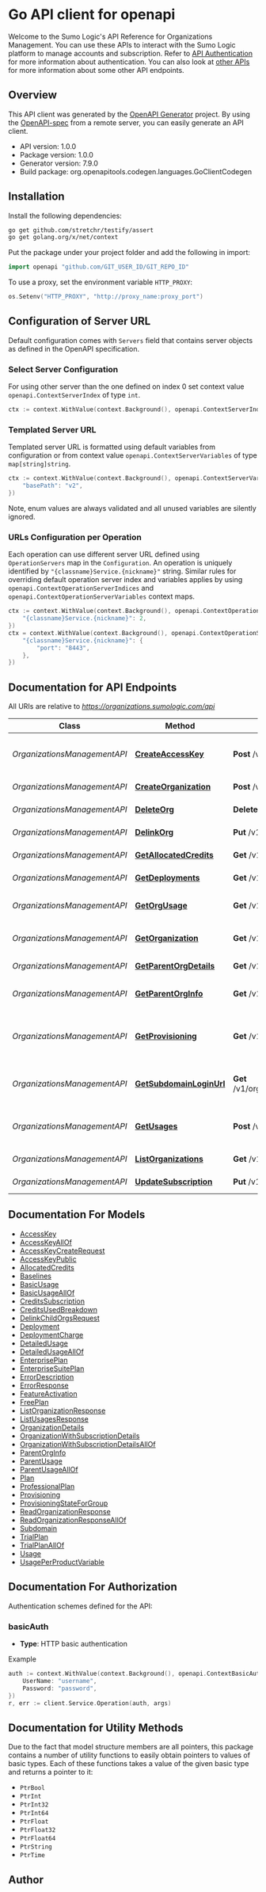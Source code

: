 # Go API client for openapi

Welcome to the Sumo Logic's API Reference for Organizations Management. You can use these APIs to interact with the Sumo Logic platform to manage accounts and subscription. Refer to [API Authentication](https://help.sumologic.com/APIs/General-API-Information/API-Authentication) for more information about authentication. You can also look at [other APIs](https://help.sumologic.com/APIs) for more information about some other API endpoints.


## Overview
This API client was generated by the [OpenAPI Generator](https://openapi-generator.tech) project.  By using the [OpenAPI-spec](https://www.openapis.org/) from a remote server, you can easily generate an API client.

- API version: 1.0.0
- Package version: 1.0.0
- Generator version: 7.9.0
- Build package: org.openapitools.codegen.languages.GoClientCodegen

## Installation

Install the following dependencies:

```sh
go get github.com/stretchr/testify/assert
go get golang.org/x/net/context
```

Put the package under your project folder and add the following in import:

```go
import openapi "github.com/GIT_USER_ID/GIT_REPO_ID"
```

To use a proxy, set the environment variable `HTTP_PROXY`:

```go
os.Setenv("HTTP_PROXY", "http://proxy_name:proxy_port")
```

## Configuration of Server URL

Default configuration comes with `Servers` field that contains server objects as defined in the OpenAPI specification.

### Select Server Configuration

For using other server than the one defined on index 0 set context value `openapi.ContextServerIndex` of type `int`.

```go
ctx := context.WithValue(context.Background(), openapi.ContextServerIndex, 1)
```

### Templated Server URL

Templated server URL is formatted using default variables from configuration or from context value `openapi.ContextServerVariables` of type `map[string]string`.

```go
ctx := context.WithValue(context.Background(), openapi.ContextServerVariables, map[string]string{
	"basePath": "v2",
})
```

Note, enum values are always validated and all unused variables are silently ignored.

### URLs Configuration per Operation

Each operation can use different server URL defined using `OperationServers` map in the `Configuration`.
An operation is uniquely identified by `"{classname}Service.{nickname}"` string.
Similar rules for overriding default operation server index and variables applies by using `openapi.ContextOperationServerIndices` and `openapi.ContextOperationServerVariables` context maps.

```go
ctx := context.WithValue(context.Background(), openapi.ContextOperationServerIndices, map[string]int{
	"{classname}Service.{nickname}": 2,
})
ctx = context.WithValue(context.Background(), openapi.ContextOperationServerVariables, map[string]map[string]string{
	"{classname}Service.{nickname}": {
		"port": "8443",
	},
})
```

## Documentation for API Endpoints

All URIs are relative to *https://organizations.sumologic.com/api*

Class | Method | HTTP request | Description
------------ | ------------- | ------------- | -------------
*OrganizationsManagementAPI* | [**CreateAccessKey**](docs/OrganizationsManagementAPI.md#createaccesskey) | **Post** /v1/organizations/{orgId}/accessKey | Create access key for organization.
*OrganizationsManagementAPI* | [**CreateOrganization**](docs/OrganizationsManagementAPI.md#createorganization) | **Post** /v1/organizations | Create a new organization.
*OrganizationsManagementAPI* | [**DeleteOrg**](docs/OrganizationsManagementAPI.md#deleteorg) | **Delete** /v1/organizations/{orgId} | Deactivate an organization.
*OrganizationsManagementAPI* | [**DelinkOrg**](docs/OrganizationsManagementAPI.md#delinkorg) | **Put** /v1/organizations/delink | Delink a child Org.
*OrganizationsManagementAPI* | [**GetAllocatedCredits**](docs/OrganizationsManagementAPI.md#getallocatedcredits) | **Get** /v1/organizations/allocatedCredits | Get allocated credits.
*OrganizationsManagementAPI* | [**GetDeployments**](docs/OrganizationsManagementAPI.md#getdeployments) | **Get** /v1/deployments | List available deployments.
*OrganizationsManagementAPI* | [**GetOrgUsage**](docs/OrganizationsManagementAPI.md#getorgusage) | **Get** /v1/organizations/usages/{orgId} | Get detailed usage of an organization.
*OrganizationsManagementAPI* | [**GetOrganization**](docs/OrganizationsManagementAPI.md#getorganization) | **Get** /v1/organizations/{orgId} | Get an organization&#39;s details.
*OrganizationsManagementAPI* | [**GetParentOrgDetails**](docs/OrganizationsManagementAPI.md#getparentorgdetails) | **Get** /v1/organizations/usages | Get usage details.
*OrganizationsManagementAPI* | [**GetParentOrgInfo**](docs/OrganizationsManagementAPI.md#getparentorginfo) | **Get** /v1/organizations/parentOrg | Get parent organization information.
*OrganizationsManagementAPI* | [**GetProvisioning**](docs/OrganizationsManagementAPI.md#getprovisioning) | **Get** /v1/organizations/provisioning/{orgId} | Get provisioning status for a child organization.
*OrganizationsManagementAPI* | [**GetSubdomainLoginUrl**](docs/OrganizationsManagementAPI.md#getsubdomainloginurl) | **Get** /v1/organizations/{orgId}/subdomainLoginUrl | Get an organization&#39;s subdomain login URL.
*OrganizationsManagementAPI* | [**GetUsages**](docs/OrganizationsManagementAPI.md#getusages) | **Post** /v1/organizations/usages | Get credits usages for a list of organizations.
*OrganizationsManagementAPI* | [**ListOrganizations**](docs/OrganizationsManagementAPI.md#listorganizations) | **Get** /v1/organizations | Get a list of organizations.
*OrganizationsManagementAPI* | [**UpdateSubscription**](docs/OrganizationsManagementAPI.md#updatesubscription) | **Put** /v1/organizations/{orgId} | Update an organization.


## Documentation For Models

 - [AccessKey](docs/AccessKey.md)
 - [AccessKeyAllOf](docs/AccessKeyAllOf.md)
 - [AccessKeyCreateRequest](docs/AccessKeyCreateRequest.md)
 - [AccessKeyPublic](docs/AccessKeyPublic.md)
 - [AllocatedCredits](docs/AllocatedCredits.md)
 - [Baselines](docs/Baselines.md)
 - [BasicUsage](docs/BasicUsage.md)
 - [BasicUsageAllOf](docs/BasicUsageAllOf.md)
 - [CreditsSubscription](docs/CreditsSubscription.md)
 - [CreditsUsedBreakdown](docs/CreditsUsedBreakdown.md)
 - [DelinkChildOrgsRequest](docs/DelinkChildOrgsRequest.md)
 - [Deployment](docs/Deployment.md)
 - [DeploymentCharge](docs/DeploymentCharge.md)
 - [DetailedUsage](docs/DetailedUsage.md)
 - [DetailedUsageAllOf](docs/DetailedUsageAllOf.md)
 - [EnterprisePlan](docs/EnterprisePlan.md)
 - [EnterpriseSuitePlan](docs/EnterpriseSuitePlan.md)
 - [ErrorDescription](docs/ErrorDescription.md)
 - [ErrorResponse](docs/ErrorResponse.md)
 - [FeatureActivation](docs/FeatureActivation.md)
 - [FreePlan](docs/FreePlan.md)
 - [ListOrganizationResponse](docs/ListOrganizationResponse.md)
 - [ListUsagesResponse](docs/ListUsagesResponse.md)
 - [OrganizationDetails](docs/OrganizationDetails.md)
 - [OrganizationWithSubscriptionDetails](docs/OrganizationWithSubscriptionDetails.md)
 - [OrganizationWithSubscriptionDetailsAllOf](docs/OrganizationWithSubscriptionDetailsAllOf.md)
 - [ParentOrgInfo](docs/ParentOrgInfo.md)
 - [ParentUsage](docs/ParentUsage.md)
 - [ParentUsageAllOf](docs/ParentUsageAllOf.md)
 - [Plan](docs/Plan.md)
 - [ProfessionalPlan](docs/ProfessionalPlan.md)
 - [Provisioning](docs/Provisioning.md)
 - [ProvisioningStateForGroup](docs/ProvisioningStateForGroup.md)
 - [ReadOrganizationResponse](docs/ReadOrganizationResponse.md)
 - [ReadOrganizationResponseAllOf](docs/ReadOrganizationResponseAllOf.md)
 - [Subdomain](docs/Subdomain.md)
 - [TrialPlan](docs/TrialPlan.md)
 - [TrialPlanAllOf](docs/TrialPlanAllOf.md)
 - [Usage](docs/Usage.md)
 - [UsagePerProductVariable](docs/UsagePerProductVariable.md)


## Documentation For Authorization


Authentication schemes defined for the API:
### basicAuth

- **Type**: HTTP basic authentication

Example

```go
auth := context.WithValue(context.Background(), openapi.ContextBasicAuth, openapi.BasicAuth{
	UserName: "username",
	Password: "password",
})
r, err := client.Service.Operation(auth, args)
```


## Documentation for Utility Methods

Due to the fact that model structure members are all pointers, this package contains
a number of utility functions to easily obtain pointers to values of basic types.
Each of these functions takes a value of the given basic type and returns a pointer to it:

* `PtrBool`
* `PtrInt`
* `PtrInt32`
* `PtrInt64`
* `PtrFloat`
* `PtrFloat32`
* `PtrFloat64`
* `PtrString`
* `PtrTime`

## Author



